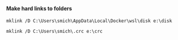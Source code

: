 #### Make hard links to folders
```
mklink /D C:\Users\smich\AppData\Local\Docker\wsl\disk e:\disk
```
```
mklink /D C:\Users\smich\.crc e:\crc
```
